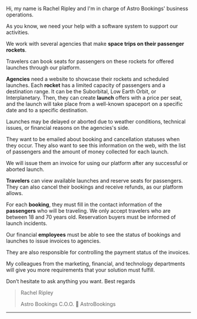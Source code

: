 Hi, my name is Rachel Ripley and I'm in charge of Astro Bookings' business operations.

As you know, we need your help with a software system to support our activities.

We work with several agencies that make **space trips on their passenger rockets**.

Travelers can book seats for passengers on these rockets for offered launches through our platform.

**Agencies** need a website to showcase their rockets and scheduled launches. Each **rocket** has a limited capacity of passengers and a destination range. It can be the Suborbital, Low Earth Orbit, or Interplanetary. Then, they can create **launch** offers with a price per seat, and the launch will take place from a well-known spaceport on a specific date and to a specific destination.

Launches may be delayed or aborted due to weather conditions, technical issues, or financial reasons on the agencies's side.

They want to be emailed about booking and cancellation statuses when they occur. They also want to see this information on the web, with the list of passengers and the amount of money collected for each launch.

We will issue them an invoice for using our platform after any successful or aborted launch.

**Travelers** can view available launches and reserve seats for passengers. They can also cancel their bookings and receive refunds, as our platform allows.

For each **booking**, they must fill in the contact information of the **passengers** who will be traveling. We only accept travelers who are between 18 and 70 years old. Reservation buyers must be informed of launch incidents.

Our financial **employees** must be able to see the status of bookings and launches to issue invoices to agencies.

They are also responsible for controlling the payment status of the invoices.

My colleagues from the marketing, financial, and technology departments will give you more requirements that your solution must fulfill.

Don’t hesitate to ask anything you want. Best regards

> Rachel Ripley
>
> Astro Bookings C.O.O.
> 🚀 AstroBookings

---
